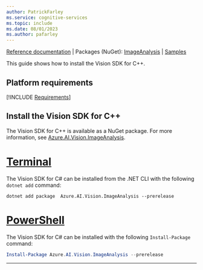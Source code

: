 ```yaml
---
author: PatrickFarley
ms.service: cognitive-services
ms.topic: include
ms.date: 08/01/2023
ms.author: pafarley
---
```


[Reference documentation](/cpp/cognitive-services/vision) | Packages (NuGet): [ImageAnalysis](https://www.nuget.org/packages/Azure.AI.Vision.ImageAnalysis) | [Samples](https://github.com/Azure-Samples/azure-ai-vision-sdk)

This guide shows how to install the Vision SDK for C++. 

## Platform requirements

[!INCLUDE [Requirements](cpp-requirements.md)]

## Install the Vision SDK for C++

The Vision SDK for C++ is available as a NuGet package. For more information, see <a href="https://www.nuget.org/packages/Azure.AI.Vision.ImageAnalysis" target="_blank">Azure.AI.Vision.ImageAnalysis</a>.

# [Terminal](#tab/dotnetcli)

The Vision SDK for C# can be installed from the .NET CLI with the following `dotnet add` command:

```dotnetcli
dotnet add package  Azure.AI.Vision.ImageAnalysis --prerelease
```

# [PowerShell](#tab/powershell)

The Vision SDK for C# can be installed with the following `Install-Package` command:

```powershell
Install-Package Azure.AI.Vision.ImageAnalysis --prerelease
```

---


